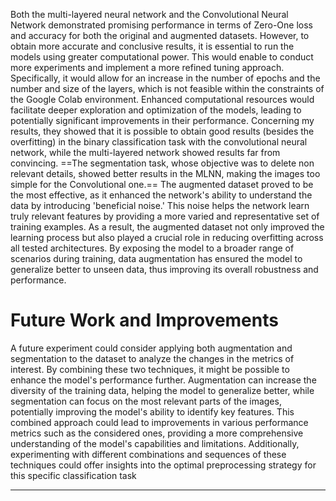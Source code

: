 Both the multi-layered neural network and the Convolutional Neural Network demonstrated promising performance in terms of Zero-One loss and accuracy for both the original and augmented datasets. However, to obtain more accurate and conclusive results, it is essential to run the models using greater computational power. This would enable to conduct more experiments and implement a more refined tuning approach. Specifically, it would allow for an increase in the number of epochs and the number and size of the layers, which is not feasible within the constraints of the Google Colab environment. Enhanced computational resources would facilitate deeper exploration and optimization of the models, leading to potentially significant improvements in their performance.
Concerning my results, they showed that it is possible to obtain good results (besides the overfitting) in the binary classification task with the convolutional neural network, while the multi-layered network showed results far from convincing.
==The segmentation task, whose objective was to delete non relevant details, showed better results in the MLNN, making the images too simple for the Convolutional one.==
The augmented dataset proved to be the most effective, as it enhanced the network's ability to understand the data by introducing 'beneficial noise.' This noise helps the network learn truly relevant features by providing a more varied and representative set of training examples. As a result, the augmented dataset not only improved the learning process but also played a crucial role in reducing overfitting across all tested architectures. By exposing the model to a broader range of scenarios during training, data augmentation has ensured the model to generalize better to unseen data, thus improving its overall robustness and performance.
# Future Work and Improvements
A future experiment could consider applying both augmentation and segmentation to the dataset to analyze the changes in the metrics of interest. By combining these two techniques, it might be possible to enhance the model's performance further. Augmentation can increase the diversity of the training data, helping the model to generalize better, while segmentation can focus on the most relevant parts of the images, potentially improving the model's ability to identify key features. This combined approach could lead to improvements in various performance metrics such as the considered ones, providing a more comprehensive understanding of the model's capabilities and limitations. Additionally, experimenting with different combinations and sequences of these techniques could offer insights into the optimal preprocessing strategy for this specific classification task

-----